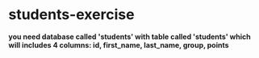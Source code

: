 # students-exercise
<b> you need database called 'students' with table called 'students' which will includes 4 columns: id, first_name, last_name, group, points

